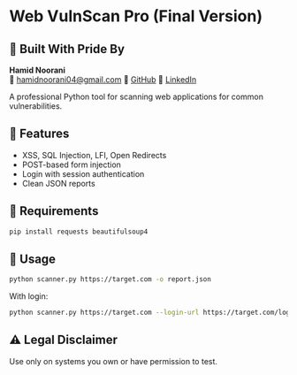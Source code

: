# Web VulnScan Pro (Final Version)
## 👤 Built With Pride By

**Hamid Noorani**  
📧 hamidnoorani04@gmail.com 
🔗 [GitHub](https://github.com/HamidNoorani04)
🔗 [LinkedIn](www.linkedin.com/in/abdul-hamid-noorani-37258a351)


A professional Python tool for scanning web applications for common vulnerabilities.

## 🔐 Features
- XSS, SQL Injection, LFI, Open Redirects
- POST-based form injection
- Login with session authentication
- Clean JSON reports

## 🔧 Requirements

```bash
pip install requests beautifulsoup4
```

## 🚀 Usage

```bash
python scanner.py https://target.com -o report.json
```

With login:

```bash
python scanner.py https://target.com --login-url https://target.com/login --username admin --password admin123 -o secure-report.json
```

## ⚠️ Legal Disclaimer
Use only on systems you own or have permission to test.
